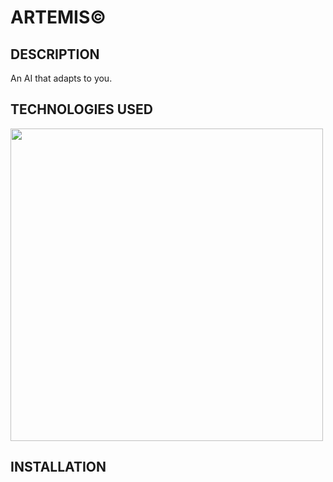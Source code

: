 # ARTEMIS©

## DESCRIPTION
An AI that adapts to you.

## TECHNOLOGIES USED

<img width="500px" src="https://www.python.org/static/img/python-logo.png">

## INSTALLATION

